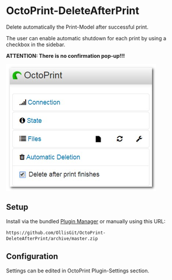 # OctoPrint-DeleteAfterPrint

Delete automatically the Print-Model after successful print.

The user can enable automatic shutdown for each print by using a checkbox in the sidebar.

**ATTENTION: There is no confirmation pop-up!!!** 

![Sidebar](screenshots/sidebar.jpg)

## Setup

Install via the bundled [Plugin Manager](https://github.com/foosel/OctoPrint/wiki/Plugin:-Plugin-Manager)
or manually using this URL:

    https://github.com/OllisGit/OctoPrint-DeleteAfterPrint/archive/master.zip


## Configuration

Settings can be edited in OctoPrint Plugin-Settings section.
